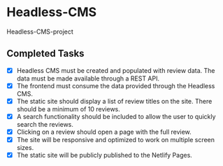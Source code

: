# Headless-CMS

Headless-CMS-project

## Completed Tasks

- [x] Headless CMS must be created and populated with review data. The data must be made available through a REST API.
- [x] The frontend must consume the data provided through the Headless CMS.
- [x] The static site should display a list of review titles on the site. There should be a minimum of 10 reviews.
- [x] A search functionality should be included to allow the user to quickly search the reviews.
- [x] Clicking on a review should open a page with the full review.
- [x] The site will be responsive and optimized to work on multiple screen sizes.
- [x] The static site will be publicly published to the Netlify Pages.
